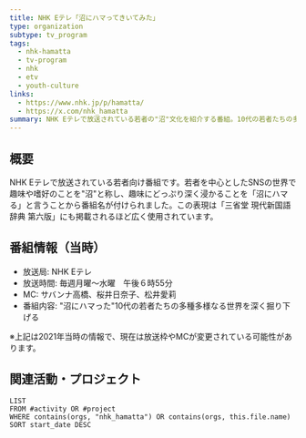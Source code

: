 ```yaml
---
title: NHK Eテレ「沼にハマってきいてみた」
type: organization
subtype: tv_program
tags:
  - nhk-hamatta
  - tv-program
  - nhk
  - etv
  - youth-culture
links:
  - https://www.nhk.jp/p/hamatta/
  - https://x.com/nhk_hamatta
summary: NHK Eテレで放送されている若者の"沼"文化を紹介する番組。10代の若者たちの多種多様な趣味・嗜好の世界を深く掘り下げる。
---
```

## 概要
NHK Eテレで放送されている若者向け番組です。若者を中心としたSNSの世界で趣味や嗜好のことを"沼"と称し、趣味にどっぷり深く浸かることを「沼にハマる」と言うことから番組名が付けられました。この表現は「三省堂 現代新国語辞典 第六版」にも掲載されるほど広く使用されています。

## 番組情報（当時）
- 放送局: NHK Eテレ
- 放送時間: 毎週月曜～水曜　午後６時55分
- MC: サバンナ高橋、桜井日奈子、松井愛莉
- 番組内容: "沼にハマった"10代の若者たちの多種多様なる世界を深く掘り下げる

※上記は2021年当時の情報で、現在は放送枠やMCが変更されている可能性があります。

## 関連活動・プロジェクト

```dataview
LIST
FROM #activity OR #project
WHERE contains(orgs, "nhk_hamatta") OR contains(orgs, this.file.name)
SORT start_date DESC
```
